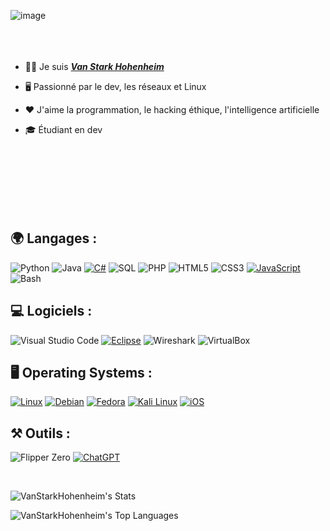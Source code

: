 ![image](https://github.com/user-attachments/assets/3578777d-5c10-40ba-8a63-9be32633dad9)
<br>
<br>
<br>
<br>

- 👨‍💻 Je suis [***Van Stark Hohenheim***](https://github.com/VanStarkHohenheim)
  
- 🖥️ Passionné par le dev, les réseaux et Linux
- ❤️ J'aime la programmation, le hacking éthique, l'intelligence artificielle
- 🎓 Étudiant en dev
  
<br/>
<br/>
<br/>
<br/>
<br/>
<br/>

## 🌍 Langages :
![Python](https://img.shields.io/badge/python-%233776AB.svg?style=for-the-badge&logo=python&logoColor=white)
![Java](https://img.shields.io/badge/java-%23ED8B00.svg?style=for-the-badge&logo=java&logoColor=white)
[![C#](https://custom-icon-badges.demolab.com/badge/C%23-%23239120.svg?logo=cshrp&logoColor=white)](#)
![SQL](https://img.shields.io/badge/sql-%2300599C.svg?style=for-the-badge&logo=postgresql&logoColor=white)
![PHP](https://img.shields.io/badge/php-%23777BB4.svg?style=for-the-badge&logo=php&logoColor=white)
![HTML5](https://img.shields.io/badge/html5-%23E34F26.svg?style=for-the-badge&logo=html5&logoColor=white)
![CSS3](https://img.shields.io/badge/css3-%231572B6.svg?style=for-the-badge&logo=css3&logoColor=white)
[![JavaScript](https://img.shields.io/badge/JavaScript-F7DF1E?logo=javascript&logoColor=000)](#)
![Bash](https://img.shields.io/badge/bash-%234EAA25.svg?style=for-the-badge&logo=gnubash&logoColor=white)


## 💻 Logiciels :
![Visual Studio Code](https://img.shields.io/badge/Visual%20Studio%20Code-0078d7.svg?style=for-the-badge&logo=visual-studio-code&logoColor=white)
[![Eclipse](https://img.shields.io/badge/Eclipse-FE7A16.svg?logo=Eclipse&logoColor=white)](#)
![Wireshark](https://img.shields.io/badge/Wireshark-%23165AAC.svg?style=for-the-badge&logo=wireshark&logoColor=white)
![VirtualBox](https://img.shields.io/badge/VirtualBox-%23183A61.svg?style=for-the-badge&logo=virtualbox&logoColor=white)


## 🖥️ Operating Systems :
[![Linux](https://img.shields.io/badge/Linux-FCC624?logo=linux&logoColor=black)](#)
[![Debian](https://img.shields.io/badge/Debian-A81D33?logo=debian&logoColor=fff)](#)
[![Fedora](https://img.shields.io/badge/Fedora-51A2DA?logo=fedora&logoColor=fff)](#)
[![Kali Linux](https://img.shields.io/badge/Kali%20Linux-557C94?logo=kalilinux&logoColor=fff)](#)
[![iOS](https://img.shields.io/badge/iOS-000000?&logo=apple&logoColor=white)](#)

## ⚒ Outils :
![Flipper Zero](https://img.shields.io/badge/FlipperZero-%23E4A9FE.svg?style=for-the-badge&logoColor=black)
[![ChatGPT](https://img.shields.io/badge/ChatGPT-74aa9c?logo=openai&logoColor=white)](#)

<br />

![VanStarkHohenheim's Stats](https://github-readme-stats.vercel.app/api?username=VanStarkHohenheim&theme=vue-dark&show_icons=true&hide_border=true&count_private=true)

![VanStarkHohenheim's Top Languages](https://github-readme-stats.vercel.app/api/top-langs/?username=VanStarkHohenheim&theme=vue-dark&show_icons=true&hide_border=true&layout=compact)





